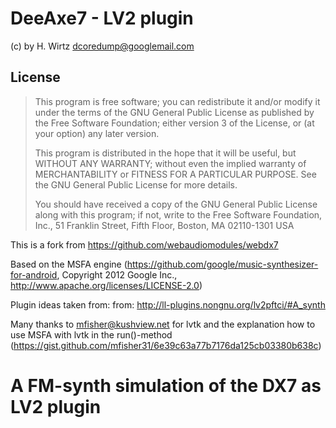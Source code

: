 # DeeAxe7 - LV2 plugin

(c) by H. Wirtz <dcoredump@googlemail.com>

## License
>
> This program is free software; you can redistribute it and/or modify
> it under the terms of the GNU General Public License as published by
> the Free Software Foundation; either version 3 of the License, or
> (at your option) any later version.
> 
> This program is distributed in the hope that it will be useful,
> but WITHOUT ANY WARRANTY; without even the implied warranty of
> MERCHANTABILITY or FITNESS FOR A PARTICULAR PURPOSE.  See the
> GNU General Public License for more details.
> 
> You should have received a copy of the GNU General Public License
> along with this program; if not, write to the Free Software Foundation,
> Inc., 51 Franklin Street, Fifth Floor, Boston, MA 02110-1301  USA
 
This is a fork from https://github.com/webaudiomodules/webdx7

Based on the MSFA engine (https://github.com/google/music-synthesizer-for-android, Copyright 2012 Google Inc., http://www.apache.org/licenses/LICENSE-2.0)
 
Plugin ideas taken from:
from: http://ll-plugins.nongnu.org/lv2pftci/#A_synth

Many thanks to mfisher@kushview.net for lvtk and the explanation how to
use MSFA with lvtk in the run()-method
(https://gist.github.com/mfisher31/6e39c63a77b7176da125cb03380b638c)

# A FM-synth simulation of the DX7 as LV2 plugin
